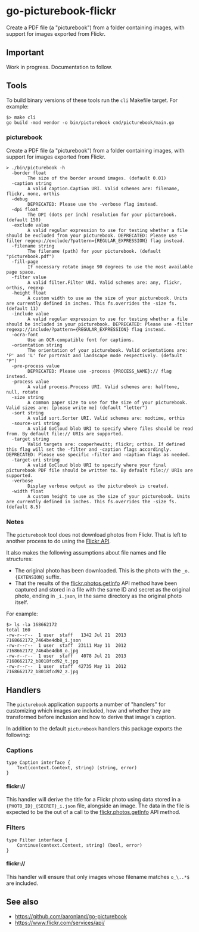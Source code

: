 # go-picturebook-flickr

Create a PDF file (a "picturebook") from a folder containing images, with support for images exported from Flickr.

## Important

Work in progress. Documentation to follow.

## Tools

To build binary versions of these tools run the `cli` Makefile target. For example:

```
$> make cli
go build -mod vendor -o bin/picturebook cmd/picturebook/main.go
```

### picturebook

Create a PDF file (a "picturebook") from a folder containing images, with support for images exported from Flickr.

```
> ./bin/picturebook -h
  -border float
    	The size of the border around images. (default 0.01)
  -caption string
    	A valid caption.Caption URI. Valid schemes are: filename, flickr, none, orthis
  -debug
    	DEPRECATED: Please use the -verbose flag instead.
  -dpi float
    	The DPI (dots per inch) resolution for your picturebook. (default 150)
  -exclude value
    	A valid regular expression to use for testing whether a file should be excluded from your picturebook. DEPRECATED: Please use -filter regexp://exclude/?pattern={REGULAR_EXPRESSION} flag instead.
  -filename string
    	The filename (path) for your picturebook. (default "picturebook.pdf")
  -fill-page
    	If necessary rotate image 90 degrees to use the most available page space.
  -filter value
    	A valid filter.Filter URI. Valid schemes are: any, flickr, orthis, regexp
  -height float
    	A custom width to use as the size of your picturebook. Units are currently defined in inches. This fs.overrides the -size fs. (default 11)
  -include value
    	A valid regular expression to use for testing whether a file should be included in your picturebook. DEPRECATED: Please use -filter regexp://include/?pattern={REGULAR_EXPRESSION} flag instead.
  -ocra-font
    	Use an OCR-compatible font for captions.
  -orientation string
    	The orientation of your picturebook. Valid orientations are: 'P' and 'L' for portrait and landscape mode respectively. (default "P")
  -pre-process value
    	DEPRECATED: Please use -process {PROCESS_NAME}:// flag instead.
  -process value
    	A valid process.Process URI. Valid schemes are: halftone, null, rotate
  -size string
    	A common paper size to use for the size of your picturebook. Valid sizes are: [please write me] (default "letter")
  -sort string
    	A valid sort.Sorter URI. Valid schemes are: modtime, orthis
  -source-uri string
    	A valid GoCloud blob URI to specify where files should be read from. By default file:// URIs are supported.
  -target string
    	Valid targets are: cooperhewitt; flickr; orthis. If defined this flag will set the -filter and -caption flags accordingly. DEPRECATED: Please use specific -filter and -caption flags as needed.
  -target-uri string
    	A valid GoCloud blob URI to specify where your final picturebook PDF file should be written to. By default file:// URIs are supported.
  -verbose
    	Display verbose output as the picturebook is created.
  -width float
    	A custom height to use as the size of your picturebook. Units are currently defined in inches. This fs.overrides the -size fs. (default 8.5)
```

### Notes

The `picturebook` tool does not download photos from Flickr. That is left to another process to do using the [Flickr API](https://www.flickr.com/services/api/).

It also makes the following assumptions about file names and file structures:

* The original photo has been downloaded. This is the photo with the `_o.{EXTENSION}` suffix.
* That the results of the [flickr.photos.getInfo](https://www.flickr.com/services/api/flickr.photos.getInfo.html) API method have been captured and stored in a file with the same ID and secret as the original photo, ending in `_i.json`, in the same directory as the original photo itself.

For example:

```
$> ls -la 168662172
total 160
-rw-r--r--  1 user  staff   1342 Jul 21  2013 7168662172_7464be4db8_i.json
-rw-r--r--  1 user  staff  23111 May 11  2012 7168662172_7464be4db8_o.jpg
-rw-r--r--  1 user  staff   4078 Jul 21  2013 7168662172_b8018fcd92_t.jpg
-rw-r--r--  1 user  staff  42735 May 11  2012 7168662172_b8018fcd92_z.jpg
```

## Handlers

The `picturebook` application supports a number of "handlers" for customizing which images are included, how and whether they are transformed before inclusion and how to derive that image's caption.

In addition to the default `picturebook` handlers this package exports the following:

### Captions

```
type Caption interface {
	Text(context.Context, string) (string, error)
}
```

#### flickr://

This handler will derive the title for a Flickr photo using data stored in a `{PHOTO_ID}_{SECRET}_i.json` file, alongside an image. The data in the file is expected to be the out of a call to the [flickr.photos.getInfo](https://www.flickr.com/services/api/flickr.photos.getInfo.html) API method.

### Filters

```
type Filter interface {
	Continue(context.Context, string) (bool, error)
}
```

#### flickr://

This handler will ensure that only images whose filename matches `o_\..*$` are included.

## See also

* https://github.com/aaronland/go-picturebook
* https://www.flickr.com/services/api/